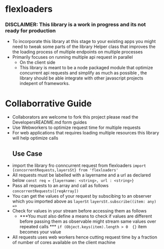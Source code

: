 # flexloaders
### DISCLAIMER: This library is a work in progress and its not ready for production 
- To incorporate this library at this stage to your existing apps you might need to tweak some parts of the library
Helper class that improves the the loading process of multiple endpoints on multiple processes
- Primarily focuses on running multiple api request in parallel
  * On the client side  
  * This library is meant to be a node packaged module that optimize concurrent api requests and simplify as much as possible , the library should be able  integrate with other javascript projects indepent of frameworks.

# Collaborrative Guide 
- Collaborators are welcome to fork this project please read the DevelopersREADME.md form guides
- Use Webworkers to optimize request time for multiple requests 
- For web applications that requires loading multiple resources this library will help optimize calls                        
  ## Use Case 
- import the library fro conncurrent request from flexloaders 
    `import {concorrentRequests,layersSt} from 'flexloaders'`
- All requests must be labelled with a layername and a url as declared below 
    `const req = {layername: <string>, url : <string>}`
- Pass all requests to an array and call as follows
    `concorrentRequests([reqArray])`
- You can get the values of your request by subscibing to an observer which you imported above as `layerSt`
 `layersSt.subscribe((item: any) =>`
- Check for values in your stream before accessing them as follows
   * ***You must also define a means to check if values are different before passing them as observable might stream same values over repeated calls *** 
          `if (Object.keys(item).length > 0  {}` item becomes your value
- All requests uses web workers hence cutting request time by a fraction of number of cores available on the client machine

  